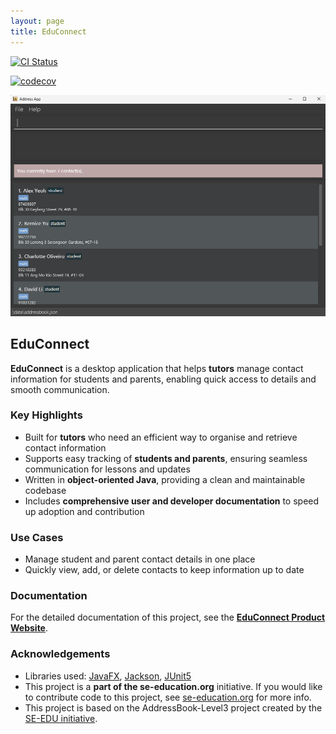 ```yaml
---
layout: page
title: EduConnect
---
```


[![CI Status](https://github.com/AY2526S1-CS2103-F11-1/tp/workflows/Java%20CI/badge.svg)](https://github.com/AY2526S1-CS2103-F11-1/tp/actions)

[![codecov](https://codecov.io/gh/AY2526S1-CS2103-F11-1/tP/graph/badge.svg?token=5Z0DVMYUKO)](https://codecov.io/gh/AY2526S1-CS2103-F11-1/tP)

![Ui](images/Ui.png)

## EduConnect

**EduConnect** is a desktop application that helps **tutors** manage contact information for students and parents, enabling quick access to details and smooth communication.

### Key Highlights
- Built for **tutors** who need an efficient way to organise and retrieve contact information
- Supports easy tracking of **students and parents**, ensuring seamless communication for lessons and updates
- Written in **object-oriented Java**, providing a clean and maintainable codebase
- Includes **comprehensive user and developer documentation** to speed up adoption and contribution

### Use Cases
- Manage student and parent contact details in one place
- Quickly view, add, or delete contacts to keep information up to date

### Documentation
For the detailed documentation of this project, see the **[EduConnect Product Website](https://ay2526s1-cs2103-f11-1.github.io/tp)**.

### Acknowledgements
* Libraries used: [JavaFX](https://openjfx.io/), [Jackson](https://github.com/FasterXML/jackson), [JUnit5](https://github.com/junit-team/junit5)
* This project is a **part of the se-education.org** initiative. If you would like to contribute code to this project, see [se-education.org](https://se-education.org/#contributing-to-se-edu) for more info.
* This project is based on the AddressBook-Level3 project created by the [SE-EDU initiative](https://se-education.org).
